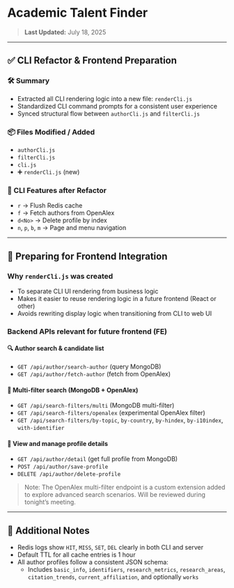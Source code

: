 # Academic Talent Finder

> **Last Updated:** July 18, 2025

--- 

## ✅ CLI Refactor & Frontend Preparation

### 🛠 Summary
- Extracted all CLI rendering logic into a new file: `renderCli.js`
- Standardized CLI command prompts for a consistent user experience
- Synced structural flow between `authorCli.js` and `filterCli.js`

### 📦 Files Modified / Added
- `authorCli.js`
- `filterCli.js`
- `cli.js`
- ➕ `renderCli.js` (new)

### 🧭 CLI Features after Refactor
- `r` → Flush Redis cache
- `f` → Fetch authors from OpenAlex
- `d<No>` → Delete profile by index
- `n`, `p`, `b`, `m` → Page and menu navigation

---

## 🎯 Preparing for Frontend Integration

### Why `renderCli.js` was created
- To separate CLI UI rendering from business logic
- Makes it easier to reuse rendering logic in a future frontend (React or other)
- Avoids rewriting display logic when transitioning from CLI to web UI

### Backend APIs relevant for future frontend (FE)

#### 🔍 Author search & candidate list
- `GET /api/author/search-author` (query MongoDB)
- `GET /api/author/fetch-author` (fetch from OpenAlex)

#### 🧪 Multi-filter search (MongoDB + OpenAlex)
- `GET /api/search-filters/multi` (MongoDB multi-filter)
- `GET /api/search-filters/openalex` (experimental OpenAlex filter)
- `GET /api/search-filters/by-topic`, `by-country`, `by-hindex`, `by-i10index`, `with-identifier`

#### 📂 View and manage profile details
- `GET /api/author/detail` (get full profile from MongoDB)
- `POST /api/author/save-profile`
- `DELETE /api/author/delete-profile`

> Note: The OpenAlex multi-filter endpoint is a custom extension added to explore advanced search scenarios. Will be reviewed during tonight’s meeting.

---

## 🧹 Additional Notes

- Redis logs show `HIT`, `MISS`, `SET`, `DEL` clearly in both CLI and server
- Default TTL for all cache entries is 1 hour
- All author profiles follow a consistent JSON schema:
  - Includes `basic_info`, `identifiers`, `research_metrics`, `research_areas`, `citation_trends`, `current_affiliation`, and optionally `works`
